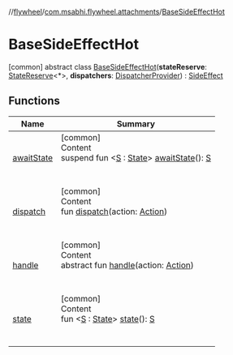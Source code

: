 //[flywheel](../../../index.md)/[com.msabhi.flywheel.attachments](../index.md)/[BaseSideEffectHot](index.md)



# BaseSideEffectHot  
 [common] abstract class [BaseSideEffectHot](index.md)(**stateReserve**: [StateReserve](../../com.msabhi.flywheel/-state-reserve/index.md)<*>, **dispatchers**: [DispatcherProvider](../-dispatcher-provider/index.md)) : [SideEffect](../-side-effect/index.md)   


## Functions  
  
|  Name |  Summary | 
|---|---|
| <a name="com.msabhi.flywheel.attachments/BaseSideEffectHot/awaitState/#/PointingToDeclaration/"></a>[awaitState](await-state.md)| <a name="com.msabhi.flywheel.attachments/BaseSideEffectHot/awaitState/#/PointingToDeclaration/"></a>[common]  <br>Content  <br>suspend fun <[S](await-state.md) : [State](../../com.msabhi.flywheel/-state/index.md)> [awaitState](await-state.md)(): [S](await-state.md)  <br><br><br>|
| <a name="com.msabhi.flywheel.attachments/BaseSideEffectHot/dispatch/#com.msabhi.flywheel.Action/PointingToDeclaration/"></a>[dispatch](dispatch.md)| <a name="com.msabhi.flywheel.attachments/BaseSideEffectHot/dispatch/#com.msabhi.flywheel.Action/PointingToDeclaration/"></a>[common]  <br>Content  <br>fun [dispatch](dispatch.md)(action: [Action](../../com.msabhi.flywheel/-action/index.md))  <br><br><br>|
| <a name="com.msabhi.flywheel.attachments/SideEffect/handle/#com.msabhi.flywheel.Action/PointingToDeclaration/"></a>[handle](../-side-effect/handle.md)| <a name="com.msabhi.flywheel.attachments/SideEffect/handle/#com.msabhi.flywheel.Action/PointingToDeclaration/"></a>[common]  <br>Content  <br>abstract fun [handle](../-side-effect/handle.md)(action: [Action](../../com.msabhi.flywheel/-action/index.md))  <br><br><br>|
| <a name="com.msabhi.flywheel.attachments/BaseSideEffectHot/state/#/PointingToDeclaration/"></a>[state](state.md)| <a name="com.msabhi.flywheel.attachments/BaseSideEffectHot/state/#/PointingToDeclaration/"></a>[common]  <br>Content  <br>fun <[S](state.md) : [State](../../com.msabhi.flywheel/-state/index.md)> [state](state.md)(): [S](state.md)  <br><br><br>|

